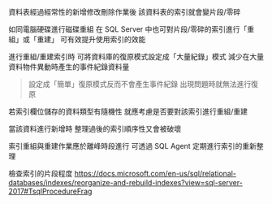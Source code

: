 資料表經過經常性的新增修改刪除作業後
該資料表的索引就會變片段/零碎

如同電腦硬碟進行磁碟重組
在 SQL Server 中也可對片段/零碎的索引進行「重組」或「重建」
可有效提升使用索引的效能

進行重組/重建索引時
可將資料庫的復原模式設定成「大量紀錄」模式
減少在大量資料物件異動時產生的事件紀錄資料量

> 設定成「簡單」復原模式反而不會產生事件紀錄
> 出現問題時就無法進行復原

若索引欄位儲存的資料類型有隨機性
就應考慮是否要對該索引進行重組/重建

當該資料進行新增時
整理過後的索引順序性又會被破壞

索引重組與重建作業應於離峰時段進行
可透過 SQL Agent 定期進行索引的重新整理

檢查索引的片段程度
https://docs.microsoft.com/en-us/sql/relational-databases/indexes/reorganize-and-rebuild-indexes?view=sql-server-2017#TsqlProcedureFrag